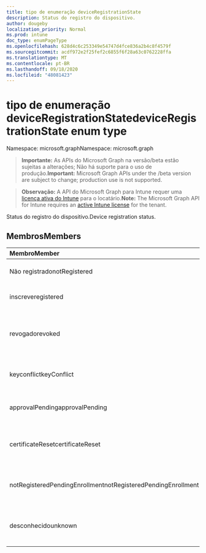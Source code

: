 ```yaml
---
title: tipo de enumeração deviceRegistrationState
description: Status do registro do dispositivo.
author: dougeby
localization_priority: Normal
ms.prod: intune
doc_type: enumPageType
ms.openlocfilehash: 628d4c6c253349e54747d4fce836a2b4c8f4579f
ms.sourcegitcommit: acdf972e2f25fef2c6855f6f28a63c0762228ffa
ms.translationtype: MT
ms.contentlocale: pt-BR
ms.lasthandoff: 09/18/2020
ms.locfileid: "48081423"
---
```

# <a name="deviceregistrationstate-enum-type"></a><span data-ttu-id="a8648-103">tipo de enumeração deviceRegistrationState</span><span class="sxs-lookup"><span data-stu-id="a8648-103">deviceRegistrationState enum type</span></span>

<span data-ttu-id="a8648-104">Namespace: microsoft.graph</span><span class="sxs-lookup"><span data-stu-id="a8648-104">Namespace: microsoft.graph</span></span>

> <span data-ttu-id="a8648-105">**Importante:** As APIs do Microsoft Graph na versão/beta estão sujeitas a alterações; Não há suporte para o uso de produção.</span><span class="sxs-lookup"><span data-stu-id="a8648-105">**Important:** Microsoft Graph APIs under the /beta version are subject to change; production use is not supported.</span></span>

> <span data-ttu-id="a8648-106">**Observação:** A API do Microsoft Graph para Intune requer uma [licença ativa do Intune](https://go.microsoft.com/fwlink/?linkid=839381) para o locatário.</span><span class="sxs-lookup"><span data-stu-id="a8648-106">**Note:** The Microsoft Graph API for Intune requires an [active Intune license](https://go.microsoft.com/fwlink/?linkid=839381) for the tenant.</span></span>

<span data-ttu-id="a8648-107">Status do registro do dispositivo.</span><span class="sxs-lookup"><span data-stu-id="a8648-107">Device registration status.</span></span>

## <a name="members"></a><span data-ttu-id="a8648-108">Membros</span><span class="sxs-lookup"><span data-stu-id="a8648-108">Members</span></span>
|<span data-ttu-id="a8648-109">Membro</span><span class="sxs-lookup"><span data-stu-id="a8648-109">Member</span></span>|<span data-ttu-id="a8648-110">Valor</span><span class="sxs-lookup"><span data-stu-id="a8648-110">Value</span></span>|<span data-ttu-id="a8648-111">Descrição</span><span class="sxs-lookup"><span data-stu-id="a8648-111">Description</span></span>|
|:---|:---|:---|
|<span data-ttu-id="a8648-112">Não registrado</span><span class="sxs-lookup"><span data-stu-id="a8648-112">notRegistered</span></span>|<span data-ttu-id="a8648-113">,0</span><span class="sxs-lookup"><span data-stu-id="a8648-113">0</span></span>|<span data-ttu-id="a8648-114">O dispositivo não está registrado.</span><span class="sxs-lookup"><span data-stu-id="a8648-114">The device is not registered.</span></span>|
|<span data-ttu-id="a8648-115">inscreve</span><span class="sxs-lookup"><span data-stu-id="a8648-115">registered</span></span>|<span data-ttu-id="a8648-116">2 </span><span class="sxs-lookup"><span data-stu-id="a8648-116">2</span></span>|<span data-ttu-id="a8648-117">O dispositivo está registrado.</span><span class="sxs-lookup"><span data-stu-id="a8648-117">The device is registered.</span></span>|
|<span data-ttu-id="a8648-118">revogado</span><span class="sxs-lookup"><span data-stu-id="a8648-118">revoked</span></span>|<span data-ttu-id="a8648-119">3D</span><span class="sxs-lookup"><span data-stu-id="a8648-119">3</span></span>|<span data-ttu-id="a8648-120">O dispositivo foi bloqueado, apagado ou desativado.</span><span class="sxs-lookup"><span data-stu-id="a8648-120">The device has been blocked, wiped or retired.</span></span>|
|<span data-ttu-id="a8648-121">keyconflict</span><span class="sxs-lookup"><span data-stu-id="a8648-121">keyConflict</span></span>|<span data-ttu-id="a8648-122">4 </span><span class="sxs-lookup"><span data-stu-id="a8648-122">4</span></span>|<span data-ttu-id="a8648-123">O dispositivo tem um conflito de teclas.</span><span class="sxs-lookup"><span data-stu-id="a8648-123">The device has a key conflict.</span></span>|
|<span data-ttu-id="a8648-124">approvalPending</span><span class="sxs-lookup"><span data-stu-id="a8648-124">approvalPending</span></span>|<span data-ttu-id="a8648-125">5 </span><span class="sxs-lookup"><span data-stu-id="a8648-125">5</span></span>|<span data-ttu-id="a8648-126">O dispositivo está aguardando aprovação.</span><span class="sxs-lookup"><span data-stu-id="a8648-126">The device is pending approval.</span></span>|
|<span data-ttu-id="a8648-127">certificateReset</span><span class="sxs-lookup"><span data-stu-id="a8648-127">certificateReset</span></span>|<span data-ttu-id="a8648-128">6 </span><span class="sxs-lookup"><span data-stu-id="a8648-128">6</span></span>|<span data-ttu-id="a8648-129">O certificado de dispositivo foi redefinido.</span><span class="sxs-lookup"><span data-stu-id="a8648-129">The device certificate has been reset.</span></span>|
|<span data-ttu-id="a8648-130">notRegisteredPendingEnrollment</span><span class="sxs-lookup"><span data-stu-id="a8648-130">notRegisteredPendingEnrollment</span></span>|<span data-ttu-id="a8648-131">7 </span><span class="sxs-lookup"><span data-stu-id="a8648-131">7</span></span>|<span data-ttu-id="a8648-132">O dispositivo não está registrado e registro pendente.</span><span class="sxs-lookup"><span data-stu-id="a8648-132">The device is not registered and pending enrollment.</span></span>|
|<span data-ttu-id="a8648-133">desconhecido</span><span class="sxs-lookup"><span data-stu-id="a8648-133">unknown</span></span>|<span data-ttu-id="a8648-134">8 </span><span class="sxs-lookup"><span data-stu-id="a8648-134">8</span></span>|<span data-ttu-id="a8648-135">O status do registro do dispositivo é desconhecido.</span><span class="sxs-lookup"><span data-stu-id="a8648-135">The device registration status is unknown.</span></span>|






